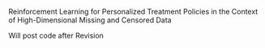 Reinforcement Learning for Personalized Treatment Policies in the Context of High-Dimensional Missing and Censored Data

Will post code after Revision
